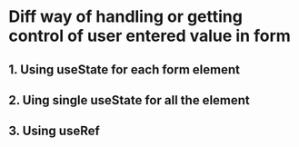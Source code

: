 

# Diff way of handling or getting control of user entered value in form

## 1. Using useState for each form element
## 2. Uing single useState for all the element
## 3. Using useRef